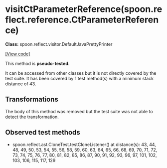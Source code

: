 # visitCtParameterReference(spoon.reflect.reference.CtParameterReference)

**Class:** spoon.reflect.visitor.DefaultJavaPrettyPrinter

[[View code]](https://github.com/INRIA/spoon/blob/fd878bc71b73fc1da82356eaa6578f760c70f0de/src/main/java//spoon/reflect/visitor/DefaultJavaPrettyPrinter.java#L1621)

This method is **pseudo-tested**.


It can be accessed from other classes but it is not directly covered by the test suite. 
It has been covered by 1 test method(s) with a minimum stack distance of 43.

## Transformations

The body of this method was removed but the test suite was not able to detect the transformation.



## Observed test methods

* spoon.reflect.ast.CloneTest.testCloneListener() at distance(s): 43, 44, 48, 49, 50, 53, 54, 55, 56, 58, 59, 60, 63, 64, 65, 66, 68, 69, 70, 71, 72, 73, 74, 75, 76, 77, 80, 81, 82, 85, 86, 87, 90, 91, 92, 93, 96, 97, 101, 102, 103, 106, 115, 117, 129

